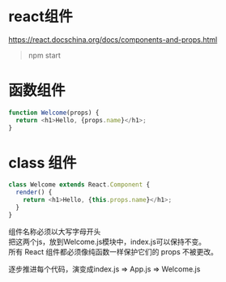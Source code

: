 react组件
========

https://react.docschina.org/docs/components-and-props.html

> npm start

函数组件
=======

```js
function Welcome(props) {
  return <h1>Hello, {props.name}</h1>;
}
```

class 组件
==========

```js
class Welcome extends React.Component {
  render() {
    return <h1>Hello, {this.props.name}</h1>;
  }
}
```

组件名称必须以大写字母开头  
把这两个js，放到Welcome.js模块中，index.js可以保持不变。  
所有 React 组件都必须像纯函数一样保护它们的 props 不被更改。  

逐步推进每个代码，演变成index.js => App.js => Welcome.js